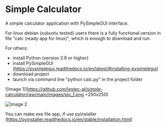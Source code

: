 # Simple Calculator
A simple calculator application with PySimpleGUI interface.

For linux debian (xubuntu tested) users there is a fully functional version in file "calc (ready app for linux)", which is enough to download and run.

For others:
- install Python (version 3.9 or higher)
- install PySimpleGUI (https://pysimplegui.readthedocs.io/en/latest/#installing-pysimplegui)
- download project
- launch via command line "python calc.py" in the project folder

![Image 1](https://github.com/lestec-al/simple-calculator/raw/main/images/pic_1.png =250x250)

![Image 2](https://github.com/lestec-al/simple-calculator/raw/main/images/pic_2.png)

You can make exe file app, if use pyinstaller (https://pyinstaller.readthedocs.io/en/stable/installation.html)
